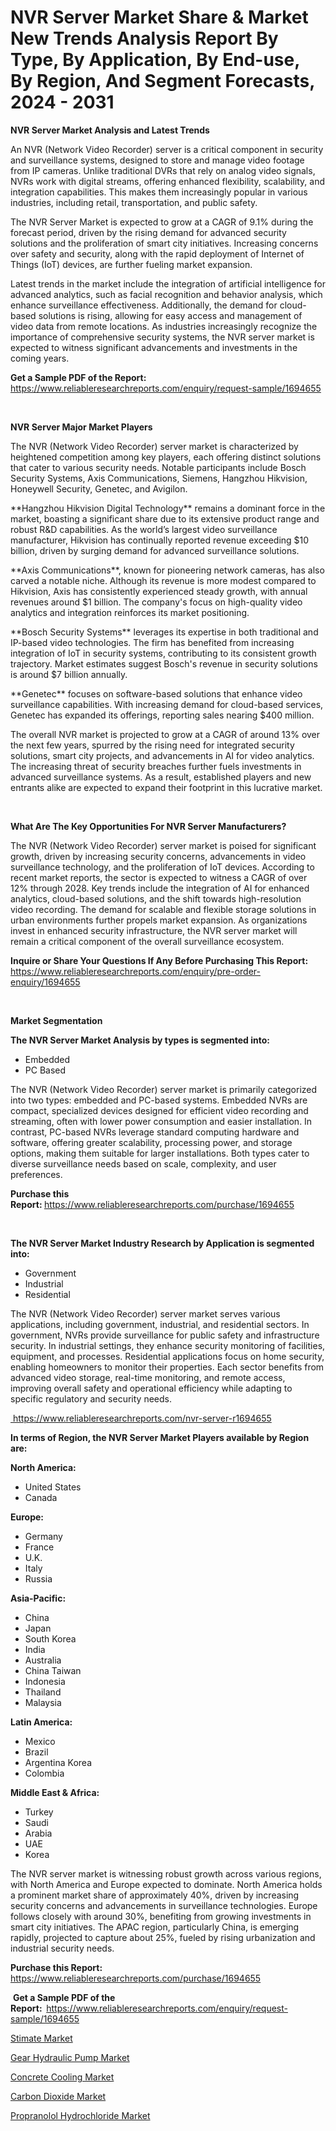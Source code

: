 <p><h1>NVR Server Market Share & Market New Trends Analysis Report By Type, By Application, By End-use, By Region, And Segment Forecasts, 2024 - 2031</h1></p><p><strong>NVR Server Market Analysis and Latest Trends</strong></p>
<p><p>An NVR (Network Video Recorder) server is a critical component in security and surveillance systems, designed to store and manage video footage from IP cameras. Unlike traditional DVRs that rely on analog video signals, NVRs work with digital streams, offering enhanced flexibility, scalability, and integration capabilities. This makes them increasingly popular in various industries, including retail, transportation, and public safety.</p><p>The NVR Server Market is expected to grow at a CAGR of 9.1% during the forecast period, driven by the rising demand for advanced security solutions and the proliferation of smart city initiatives. Increasing concerns over safety and security, along with the rapid deployment of Internet of Things (IoT) devices, are further fueling market expansion. </p><p>Latest trends in the market include the integration of artificial intelligence for advanced analytics, such as facial recognition and behavior analysis, which enhance surveillance effectiveness. Additionally, the demand for cloud-based solutions is rising, allowing for easy access and management of video data from remote locations. As industries increasingly recognize the importance of comprehensive security systems, the NVR server market is expected to witness significant advancements and investments in the coming years.</p></p>
<p><strong>Get a Sample PDF of the Report:&nbsp;</strong> <a href="https://www.reliableresearchreports.com/enquiry/request-sample/1694655?utm_campaign=28&utm_medium=2&utm_source=Github&utm_content=ia&utm_term=18112024&utm_id=nvr-server">https://www.reliableresearchreports.com/enquiry/request-sample/1694655</a></p>
<p>&nbsp;</p>
<p><strong>NVR Server Major Market Players</strong></p>
<p><p>The NVR (Network Video Recorder) server market is characterized by heightened competition among key players, each offering distinct solutions that cater to various security needs. Notable participants include Bosch Security Systems, Axis Communications, Siemens, Hangzhou Hikvision, Honeywell Security, Genetec, and Avigilon.</p><p>**Hangzhou Hikvision Digital Technology** remains a dominant force in the market, boasting a significant share due to its extensive product range and robust R&D capabilities. As the world’s largest video surveillance manufacturer, Hikvision has continually reported revenue exceeding $10 billion, driven by surging demand for advanced surveillance solutions.</p><p>**Axis Communications**, known for pioneering network cameras, has also carved a notable niche. Although its revenue is more modest compared to Hikvision, Axis has consistently experienced steady growth, with annual revenues around $1 billion. The company's focus on high-quality video analytics and integration reinforces its market positioning.</p><p>**Bosch Security Systems** leverages its expertise in both traditional and IP-based video technologies. The firm has benefited from increasing integration of IoT in security systems, contributing to its consistent growth trajectory. Market estimates suggest Bosch's revenue in security solutions is around $7 billion annually.</p><p>**Genetec** focuses on software-based solutions that enhance video surveillance capabilities. With increasing demand for cloud-based services, Genetec has expanded its offerings, reporting sales nearing $400 million.</p><p>The overall NVR market is projected to grow at a CAGR of around 13% over the next few years, spurred by the rising need for integrated security solutions, smart city projects, and advancements in AI for video analytics. The increasing threat of security breaches further fuels investments in advanced surveillance systems. As a result, established players and new entrants alike are expected to expand their footprint in this lucrative market.</p></p>
<p>&nbsp;</p>
<p><strong>What Are The Key Opportunities For NVR Server Manufacturers?</strong></p>
<p><p>The NVR (Network Video Recorder) server market is poised for significant growth, driven by increasing security concerns, advancements in video surveillance technology, and the proliferation of IoT devices. According to recent market reports, the sector is expected to witness a CAGR of over 12% through 2028. Key trends include the integration of AI for enhanced analytics, cloud-based solutions, and the shift towards high-resolution video recording. The demand for scalable and flexible storage solutions in urban environments further propels market expansion. As organizations invest in enhanced security infrastructure, the NVR server market will remain a critical component of the overall surveillance ecosystem.</p></p>
<p><strong>Inquire or Share Your Questions If Any Before Purchasing This Report:</strong> <a href="https://www.reliableresearchreports.com/enquiry/pre-order-enquiry/1694655?utm_campaign=28&utm_medium=2&utm_source=Github&utm_content=ia&utm_term=18112024&utm_id=nvr-server">https://www.reliableresearchreports.com/enquiry/pre-order-enquiry/1694655</a></p>
<p>&nbsp;</p>
<p><strong>Market Segmentation</strong></p>
<p><strong>The NVR Server Market Analysis by types is segmented into:</strong></p>
<p><ul><li>Embedded</li><li>PC Based</li></ul></p>
<p><p>The NVR (Network Video Recorder) server market is primarily categorized into two types: embedded and PC-based systems. Embedded NVRs are compact, specialized devices designed for efficient video recording and streaming, often with lower power consumption and easier installation. In contrast, PC-based NVRs leverage standard computing hardware and software, offering greater scalability, processing power, and storage options, making them suitable for larger installations. Both types cater to diverse surveillance needs based on scale, complexity, and user preferences.</p></p>
<p><strong>Purchase this Report:&nbsp;</strong><a href="https://www.reliableresearchreports.com/purchase/1694655?utm_campaign=28&utm_medium=2&utm_source=Github&utm_content=ia&utm_term=18112024&utm_id=nvr-server">https://www.reliableresearchreports.com/purchase/1694655</a></p>
<p>&nbsp;</p>
<p><strong>The NVR Server Market Industry Research by Application is segmented into:</strong></p>
<p><ul><li>Government</li><li>Industrial</li><li>Residential</li></ul></p>
<p><p>The NVR (Network Video Recorder) server market serves various applications, including government, industrial, and residential sectors. In government, NVRs provide surveillance for public safety and infrastructure security. In industrial settings, they enhance security monitoring of facilities, equipment, and processes. Residential applications focus on home security, enabling homeowners to monitor their properties. Each sector benefits from advanced video storage, real-time monitoring, and remote access, improving overall safety and operational efficiency while adapting to specific regulatory and security needs.</p></p>
<p><a href="https://www.reliableresearchreports.com/nvr-server-r1694655?utm_campaign=28&utm_medium=2&utm_source=Github&utm_content=ia&utm_term=18112024&utm_id=nvr-server">&nbsp;https://www.reliableresearchreports.com/nvr-server-r1694655</a></p>
<p><strong>In terms of Region, the NVR Server Market Players available by Region are:</strong></p>
<p>
    <p> <strong> North America: </strong>
        <ul>
            <li>United States</li>
            <li>Canada</li>
        </ul>
        </p> 
    <p> <strong> Europe: </strong>
        <ul>
            <li>Germany</li>
            <li>France</li>
            <li>U.K.</li>
            <li>Italy</li>
            <li>Russia</li>
        </ul>
        </p> 
    <p> <strong> Asia-Pacific: </strong>
        <ul>
            <li>China</li>
            <li>Japan</li>
            <li>South Korea</li>
            <li>India</li>
            <li>Australia</li>
            <li>China Taiwan</li>
            <li>Indonesia</li>
            <li>Thailand</li>
            <li>Malaysia</li>
        </ul>
        </p> 
    <p> <strong> Latin America: </strong>
        <ul>
            <li>Mexico</li>
            <li>Brazil</li>
            <li>Argentina Korea</li>
            <li>Colombia</li>
        </ul>
        </p> 
    <p> <strong> Middle East & Africa: </strong>
        <ul>
            <li>Turkey</li>
            <li>Saudi</li>
            <li>Arabia</li>
            <li>UAE</li>
            <li>Korea</li>
        </ul>
    </p>
    </p>
<p><p>The NVR server market is witnessing robust growth across various regions, with North America and Europe expected to dominate. North America holds a prominent market share of approximately 40%, driven by increasing security concerns and advancements in surveillance technologies. Europe follows closely with around 30%, benefiting from growing investments in smart city initiatives. The APAC region, particularly China, is emerging rapidly, projected to capture about 25%, fueled by rising urbanization and industrial security needs.</p></p>
<p><strong>Purchase this Report: </strong><a href="https://www.reliableresearchreports.com/purchase/1694655?utm_campaign=28&utm_medium=2&utm_source=Github&utm_content=ia&utm_term=18112024&utm_id=nvr-server">https://www.reliableresearchreports.com/purchase/1694655</a></p>
<p>&nbsp;<strong>Get a Sample PDF of the Report:&nbsp;&nbsp;</strong><a href="https://www.reliableresearchreports.com/enquiry/request-sample/1694655?utm_campaign=28&utm_medium=2&utm_source=Github&utm_content=ia&utm_term=18112024&utm_id=nvr-server">https://www.reliableresearchreports.com/enquiry/request-sample/1694655</a></p>
<p><strong></strong></p>
<p><p><a href="https://issuu.com/reportprime-2/docs/stimate-market-size-2030.pptx_9d3f7038e99d3b?utm_campaign=28&utm_medium=2&utm_source=Github&utm_content=ia&utm_term=18112024&utm_id=nvr-server">Stimate Market</a></p><p><a href="https://github.com/santosh758595/Market-Research-Report-List-6/blob/main/gear-hydraulic-pump-market.md?utm_campaign=28&utm_medium=2&utm_source=Github&utm_content=ia&utm_term=18112024&utm_id=nvr-server">Gear Hydraulic Pump Market</a></p><p><a href="https://www.linkedin.com/pulse/strategic-roadmap-global-concrete-cooling-market-insights-opportunities-uikjc?utm_campaign=28&utm_medium=2&utm_source=Github&utm_content=ia&utm_term=18112024&utm_id=nvr-server">Concrete Cooling Market</a></p><p><a href="https://www.linkedin.com/pulse/analyzing-global-carbon-dioxide-market-growth-prospects-future-4upmc?utm_campaign=28&utm_medium=2&utm_source=Github&utm_content=ia&utm_term=18112024&utm_id=nvr-server">Carbon Dioxide Market</a></p><p><a href="https://issuu.com/reportprime-2/docs/propranolol-hydrochloride-market-si_d50ea79fba3dde?utm_campaign=28&utm_medium=2&utm_source=Github&utm_content=ia&utm_term=18112024&utm_id=nvr-server">Propranolol Hydrochloride Market</a></p></p>